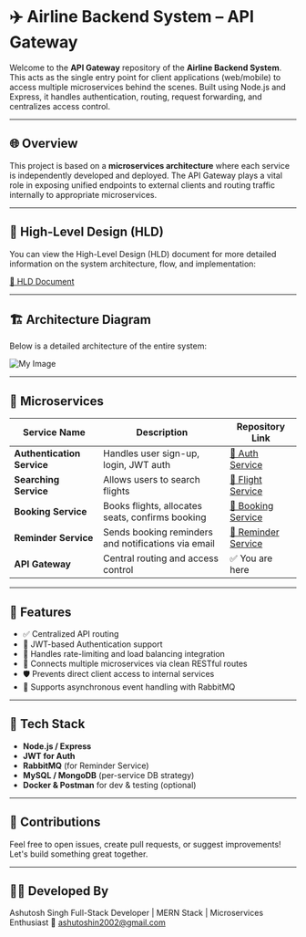 # ✈️ Airline Backend System – API Gateway

Welcome to the **API Gateway** repository of the **Airline Backend System**. This acts as the single entry point for client applications (web/mobile) to access multiple microservices behind the scenes. Built using Node.js and Express, it handles authentication, routing, request forwarding, and centralizes access control.

---

## 🌐 Overview

This project is based on a **microservices architecture** where each service is independently developed and deployed. The API Gateway plays a vital role in exposing unified endpoints to external clients and routing traffic internally to appropriate microservices.

---

## 📄 High-Level Design (HLD)

You can view the High-Level Design (HLD) document for more detailed information on the system architecture, flow, and implementation:

[🔗 HLD Document](https://drive.google.com/uc?id=1n1Y7nMOoXsJhSiYIiXObwpAP-hYgAd3q)

---

## 🏗️ Architecture Diagram

Below is a detailed architecture of the entire system:

![My Image](https://drive.google.com/uc?id=1yY4aO_ZgYiEmO7OYigrq0Taemaddvo0k)


---

## 🧩 Microservices

| Service Name              | Description                                            | Repository Link |
|--------------------------|--------------------------------------------------------|-----------------|
| **Authentication Service** | Handles user sign-up, login, JWT auth                 | [🔗 Auth Service](https://github.com/AsHuToShSiNgH02/Auth_Service) |
| **Searching Service**      | Allows users to search flights                        | [🔗 Flight Service](https://github.com/AsHuToShSiNgH02/FlightsAndSearchService) |
| **Booking Service**        | Books flights, allocates seats, confirms booking      | [🔗 Booking Service](https://github.com/AsHuToShSiNgH02/AirTicketBookingService) |
| **Reminder Service**       | Sends booking reminders and notifications via email   | [🔗 Reminder Service](https://github.com/AsHuToShSiNgH02/ReminderService) |
| **API Gateway**            | Central routing and access control                    | ✅ You are here |

---

## 🧠 Features

- ✅ Centralized API routing
- 🔐 JWT-based Authentication support
- 🚦 Handles rate-limiting and load balancing integration
- 🧭 Connects multiple microservices via clean RESTful routes
- 🛡️ Prevents direct client access to internal services
- 📨 Supports asynchronous event handling with RabbitMQ

---

## 🚀 Tech Stack

- **Node.js / Express**
- **JWT for Auth**
- **RabbitMQ** (for Reminder Service)
- **MySQL / MongoDB** (per-service DB strategy)
- **Docker & Postman** for dev & testing (optional)

---

## 🙌 Contributions

Feel free to open issues, create pull requests, or suggest improvements! Let's build something great together.

---

## 🧑‍💻 Developed By

Ashutosh Singh
Full-Stack Developer | MERN Stack | Microservices Enthusiast
📧 ashutoshin2002@gmail.com
